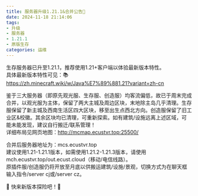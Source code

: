 ```yaml
---
title: 服务器升级1.21.1&合并公告🚀
date: 2024-11-18 21:14:06
tags: 
- 升级
- 服务器
- 1.21.1
- 原版生存
categories: 运维
---
```

生存服务器已升至1.21.1，推荐使用1.21+客户端以体验最新版本特性。  
具体最新版本特性可见：📚 https://zh.minecraft.wiki/w/Java%E7%89%881.21?variant=zh-cn

鉴于三大服务器（即原先观光服、生存服、创造服）均客流偏低，故已于周末完成合并，以观光服为主体，保留了两大主城及周边区块，末地除主岛几乎清理。生存服保留了新主城及西南生活区四大区块，移至出生点西北方向。创造服保留了旧工业区&校徽。其余区块均已清理，可重新探索。如有建筑/设施远离上述区域，可能未能发现，建议自行搬迁/联系管理！  
详细布局见网页地图：http://mcmap.ecustvr.top:25500/

合并后服务器地址为：mcs.ecustvr.top  
建议使用1.21-1.21.1版本，如需使用1.21.2-1.21.3版本，请使用mch.ecustvr.top/out.ecust.cloud（移动/电信线路）。  
原插件服/创造服仍将开放至月底以供搬运建筑/设施/景观，切换方式为在聊天框输入指令/server cj或/server cz。

👋 快来新版本探险吧！🎉